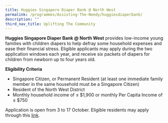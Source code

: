 ```yaml
---
title: Huggies Singapore Diaper Bank @ North West
permalink: /programmes/Assisting-The-Needy/huggiesdiaperbank/
description: ""
third_nav_title: Uplifting The Community
---
```

**Huggies Singapore Diaper Bank @ North West** provides low-income young families with children diapers to help defray some household expenses and ease their financial stress. Eligible applicants may apply during the two application windows each year, and receive six packets of diapers for children from newborn up to four years old.
  
**Eligibility Criteria**

*   Singapore Citizen, or Permanent Resident (at least one immediate family member in the same household must be a Singapore Citizen)
*   Resident of the North West District 
*   Monthly household income of ≤ $1,900 or monthly Per Capita Income of ≤ $750

Application is open from 3 to 17 October. Eligible residents may apply through this [link](go.gov.sg/nwdiapers). 